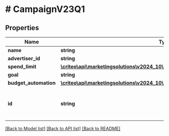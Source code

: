# # CampaignV23Q1

## Properties

Name | Type | Description | Notes
------------ | ------------- | ------------- | -------------
**name** | **string** |  | [optional]
**advertiser_id** | **string** |  | [optional]
**spend_limit** | [**\criteo\api\marketingsolutions\v2024_10\Model\CampaignSpendLimitV23Q1**](CampaignSpendLimitV23Q1.md) |  | [optional]
**goal** | **string** |  | [optional]
**budget_automation** | [**\criteo\api\marketingsolutions\v2024_10\Model\CampaignBudgetAutomationV23Q1**](CampaignBudgetAutomationV23Q1.md) |  | [optional]
**id** | **string** | Id of the entity (duplicate of the parent id). | [optional]

[[Back to Model list]](../../README.md#models) [[Back to API list]](../../README.md#endpoints) [[Back to README]](../../README.md)
